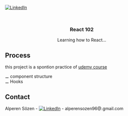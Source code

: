 [![LinkedIn][linkedin-shield]][linkedin-url]
<!-- PROJECT LOGO -->
<br />
<p align="center">
  <h3 align="center">React 102</h3>
  <p align="center">
    Learning how to React...
    <br />
  </p>
</p>

<!-- ABOUT THE PROJECT -->
## Process


   this project is a spontion practice of <a target="_blank" href="https://www.udemy.com/course/react-the-complete-guide-incl-redux/learn/lecture/25595970#overview">udemy course</a>
  
 &#x268A; component structure <br/>
 &#x268A; Hooks <br/>



<!-- CONTACT -->
## Contact

Alperen Sözen - [![LinkedIn][linkedin-shield]][linkedin-url] - alperensozen96@.gmail.com





<!-- https://www.markdownguide.org/basic-syntax/#reference-style-links -->
[linkedin-shield]: https://img.shields.io/badge/-LinkedIn-black.svg?style=flat-square&logo=linkedin&colorB=555
[linkedin-url]: https://www.linkedin.com/in/alperenkarate/
 
